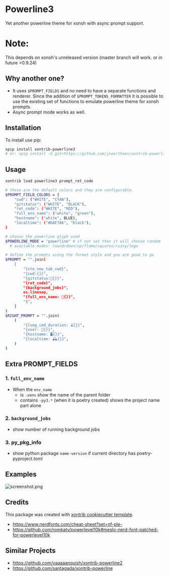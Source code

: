 # Powerline3
Yet another powerline theme for xonsh with async prompt support. 

# Note: 
This depends on xonsh's unreleased version (master branch will work. or in future >0.9.24)

## Why another one?

- It uses `$PROMPT_FIELDS` and no need to have a separate functions and renderer. 
  Since the addition of `$PROMPT_TOKENS_FORMATTER` it is possible to use the existing 
  set of functions to emulate powerline theme for xonsh prompts.
- Async prompt mode works as well. 

## Installation

To install use pip:

``` bash
xpip install xontrib-powerline3
# or: xpip install -U git+https://github.com/jnoortheen/xontrib-powerline3
```

## Usage

``` bash
xontrib load powerline3 prompt_ret_code

# these are the default colors and they are configurable.
$PROMPT_FIELD_COLORS = {
    "cwd": ("WHITE", "CYAN"),
    "gitstatus": ("WHITE", "BLACK"),
    "ret_code": ("WHITE", "RED"),
    "full_env_name": ("white", "green"),
    "hostname": ("white", BLUE),
    "localtime": ("#DAF7A6", "black"),
}

# choose the powerline glyph used
$POWERLINE_MODE = "powerline" # if not set then it will choose random
  # available modes: round/down/up/flame/squares/ruiny/lego

# define the prompts using the format style and you are good to go
$PROMPT = "".join(
    [
        "{vte_new_tab_cwd}",
        "{cwd:{}}",
        "{gitstatus:{}}",
        "{ret_code}",
        "{background_jobs}",
        os.linesep,
        "{full_env_name: 🐍{}}",
        "$",
    ]
)
$RIGHT_PROMPT = "".join(
    (
        "{long_cmd_duration: ⌛{}}",
        "{user: 🤖{}}",
        "{hostname: 🖥{}}",
        "{localtime: 🕰{}}",
    )
)
```

## Extra PROMPT_FIELDS

### 1. `full_env_name`

- When the `env_name` 
  - is `.venv` show the name of the parent folder
  - contains `-py3.*` (when it is poetry created) shows the project name part alone
  
### 2. `background_jobs`
- show number of running background jobs

### 3. py_pkg_info
- show python package `name-version` if current directory has poetry-pyproject.toml

## Examples

![screenshot.png](docs/screenshot.png)

## Credits

This package was created with [xontrib cookiecutter template](https://github.com/jnoortheen/xontrib-cookiecutter).
- https://www.nerdfonts.com/cheat-sheet?set=nf-ple-
- https://github.com/romkatv/powerlevel10k#meslo-nerd-font-patched-for-powerlevel10k

## Similar Projects
- https://github.com/vaaaaanquish/xontrib-powerline2
- https://github.com/santagada/xontrib-powerline
